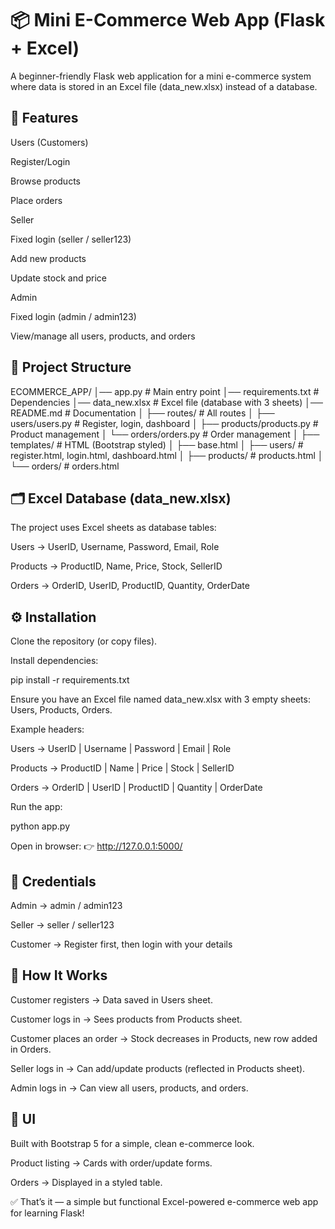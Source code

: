 # 📦 Mini E-Commerce Web App (Flask + Excel)

A beginner-friendly Flask web application for a mini e-commerce system where data is stored in an Excel file (data_new.xlsx) instead of a database.

## 🚀 Features

Users (Customers)

Register/Login

Browse products

Place orders

Seller

Fixed login (seller / seller123)

Add new products

Update stock and price

Admin

Fixed login (admin / admin123)

View/manage all users, products, and orders

## 📂 Project Structure
ECOMMERCE_APP/
│── app.py               # Main entry point
│── requirements.txt     # Dependencies
│── data_new.xlsx        # Excel file (database with 3 sheets)
│── README.md            # Documentation
│
├── routes/              # All routes
│   ├── users/users.py       # Register, login, dashboard
│   ├── products/products.py # Product management
│   └── orders/orders.py     # Order management
│
├── templates/           # HTML (Bootstrap styled)
│   ├── base.html
│   ├── users/           # register.html, login.html, dashboard.html
│   ├── products/        # products.html
│   └── orders/          # orders.html

## 🗂️ Excel Database (data_new.xlsx)

The project uses Excel sheets as database tables:

Users → UserID, Username, Password, Email, Role

Products → ProductID, Name, Price, Stock, SellerID

Orders → OrderID, UserID, ProductID, Quantity, OrderDate

## ⚙️ Installation

Clone the repository (or copy files).

Install dependencies:

pip install -r requirements.txt


Ensure you have an Excel file named data_new.xlsx with 3 empty sheets: Users, Products, Orders.

Example headers:

Users → UserID | Username | Password | Email | Role

Products → ProductID | Name | Price | Stock | SellerID

Orders → OrderID | UserID | ProductID | Quantity | OrderDate

Run the app:

python app.py


Open in browser:
👉 http://127.0.0.1:5000/

## 🔑 Credentials

Admin → admin / admin123

Seller → seller / seller123

Customer → Register first, then login with your details

## 📖 How It Works

Customer registers → Data saved in Users sheet.

Customer logs in → Sees products from Products sheet.

Customer places an order → Stock decreases in Products, new row added in Orders.

Seller logs in → Can add/update products (reflected in Products sheet).

Admin logs in → Can view all users, products, and orders.

## 🎨 UI

Built with Bootstrap 5 for a simple, clean e-commerce look.

Product listing → Cards with order/update forms.

Orders → Displayed in a styled table.

✅ That’s it — a simple but functional Excel-powered e-commerce web app for learning Flask!
